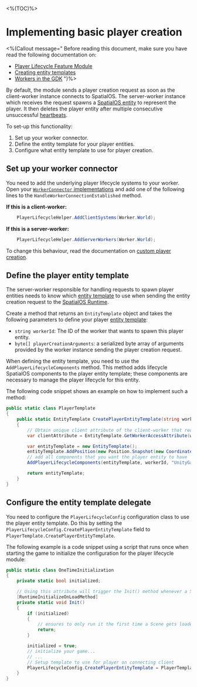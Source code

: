 <%(TOC)%>
# Implementing basic player creation

<%(Callout message="
Before reading this document, make sure you have read the following documentation on:

* [Player Lifecycle Feature Module]({{urlRoot}}/modules/player-lifecycle/overview)
* [Creating entity templates]({{urlRoot}}/reference/concepts/entity-templates)
* [Workers in the GDK]({{urlRoot}}/reference/concepts/worker)
")%>

By default, the module sends a player creation request as soon as the client-worker instance connects to SpatialOS. The server-worker instance which receives the request spawns a [SpatialOS entity]({{urlRoot}}/reference/glossary#spatialos-entity) to represent the player. It then deletes the player entity after multiple consecutive unsuccessful [heartbeats]({{urlRoot}}/modules/player-lifecycle/heartbeating).

To set-up this functionality:

1. Set up your worker connector.
1. Define the entity template for your player entities.
1. Configure what entity template to use for player creation.

## Set up your worker connector

You need to add the underlying player lifecycle systems to your worker. Open your [`WorkerConnector` implementations]({{urlRoot}}/reference/workflows/monobehaviour/creating-workers) and add one of the following lines to the `HandleWorkerConnectionEstablished` method.

**If this is a client-worker:**

```csharp
    PlayerLifecycleHelper.AddClientSystems(Worker.World);
```

**If this is a server-worker:**

```csharp
    PlayerLifecycleHelper.AddServerWorkers(Worker.World);
```

To change this behaviour, read the documentation on [custom player creation]({{urlRoot}}/modules/player-lifecycle/custom-player-creation).

## Define the player entity template

The server-worker responsible for handling requests to spawn player entities needs to know which [entity template]({{urlRoot}}/reference/concepts/entity-templates) to use when sending the entity creation request to the [SpatialOS Runtime]({{urlRoot}}/reference/glossary#spatialos-runtime).

Create a method that returns an `EntityTemplate` object and takes the following parameters to define your player [entity template]({{urlRoot}}/reference/concepts/entity-templates):

* `string workerId`: The ID of the worker that wants to spawn this player entity.
*  `byte[] playerCreationArguments`: a serialized byte array of arguments provided by the worker instance sending the player creation request.

When defining the entity template, you need to use the `AddPlayerLifecycleComponents` method. This method adds lifecycle SpatialOS components to the player entity template; these components are necessary to manage the player lifecycle for this entity.

The following code snippet shows an example on how to implement such a method:

```csharp
public static class PlayerTemplate
{
    public static EntityTemplate CreatePlayerEntityTemplate(string workerId, byte[] playerCreationArguments)
    {
        // Obtain unique client attribute of the client-worker that requested the player entity
        var clientAttribute = EntityTemplate.GetWorkerAccessAttribute(workerId);

        var entityTemplate = new EntityTemplate();
        entityTemplate.AddPosition(new Position.Snapshot(new Coordinates()), "UnityGameLogic");
        // add all components that you want the player entity to have
        AddPlayerLifecycleComponents(entityTemplate, workerId, "UnityGameLogic");

        return entityTemplate;
    }
}
```

## Configure the entity template delegate

You need to configure the `PlayerLifecycleConfig` configuration class to use the player entity template. Do this by setting the `PlayerLifecycleConfig.CreatePlayerEntityTemplate` field to `PlayerTemplate.CreatePlayerEntityTemplate`.

The following example is a code snippet using a script that runs once when starting the game to initialize the configuration for the player lifecycle module:

```csharp
public static class OneTimeInitialization
{
    private static bool initialized;

    // Using this attribute will trigger the Init() method whenever a Scene gets loaded.
    [RuntimeInitializeOnLoadMethod]
    private static void Init()
    {
        if (initialized)
        {
            // ensures to only run it the first time a Scene gets loaded.
            return;
        }

        initialized = true;
        // initialize your game...
        // ...
        // Setup template to use for player on connecting client
        PlayerLifecycleConfig.CreatePlayerEntityTemplate = PlayerTemplate.CreatePlayerEntityTemplate;
    }
}
```
